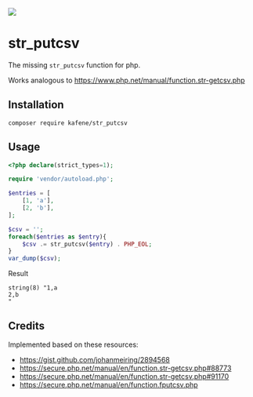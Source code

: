 [![](https://img.shields.io/packagist/v/kafene/str_putcsv.svg)](https://packagist.org/packages/kafene/str_putcsv)

# str_putcsv

The missing `str_putcsv` function for php.

Works analogous to https://www.php.net/manual/function.str-getcsv.php

## Installation

    composer require kafene/str_putcsv

## Usage

```php
<?php declare(strict_types=1);

require 'vendor/autoload.php';

$entries = [
    [1, 'a'],
    [2, 'b'],
];

$csv = '';
foreach($entries as $entry){
    $csv .= str_putcsv($entry) . PHP_EOL;
}
var_dump($csv);
```

Result

```
string(8) "1,a
2,b
"
```

## Credits

Implemented based on these resources:

- https://gist.github.com/johanmeiring/2894568
- https://secure.php.net/manual/en/function.str-getcsv.php#88773
- https://secure.php.net/manual/en/function.str-getcsv.php#91170
- https://secure.php.net/manual/en/function.fputcsv.php
